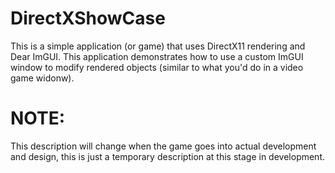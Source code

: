 # DirectXShowCase
This is a simple application (or game) that uses DirectX11 rendering and Dear ImGUI. This application demonstrates how to use a custom ImGUI window to modify rendered objects (similar to what you'd do in a video game widonw).
# NOTE:
This description will change when the game goes into actual development and design, this is just a temporary description at this stage in development.
